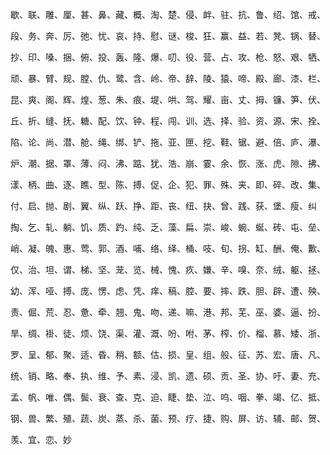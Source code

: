歇、联、雕、厘、甚、鼻、藏、概、淘、楚、侵、衅、驻、抗、鲁、绍、馆、戒、

段、务、奔、厉、弛、忧、哀、持、慰、谜、梭、狂、赢、益、若、凳、锅、替、

抄、印、嗓、捆、俯、投、轰、隆、爆、叨、役、营、占、攻、枪、怒、艰、牺、

顽、暴、臂、规、膛、仇、鹭、含、岭、帝、辞、陵、猿、啼、殿、廊、漆、栏、

昆、爽、阁、辉、煌、葱、朱、痕、堤、哄、驾、耀、亩、丈、拇、镰、笋、伏、

丘、折、缝、抚、糖、配、饮、钟、程、闯、训、选、择、验、资、源、宋、拴、

陷、论、尚、潜、舱、绳、绑、铲、拖、亚、匣、挖、鞋、锯、避、倍、庐、瀑、

炉、潮、据、罩、薄、闷、沸、踮、犹、浩、崩、霎、余、恢、涨、虎、隙、拂、

漾、柄、曲、逐、瞧、型、陈、搏、促、企、犯、罪、殊、夹、即、碎、改、集、

付、启、抛、剧、翼、纵、跃、挣、距、丧、纽、抉、曾、践、获、堡、瘦、纠

掏、乞、轧、躺、饥、质、趵、纯、乏、藻、扁、崇、峻、蜿、蜒、砖、屯、垒、

峭、凝、魄、惠、莺、郭、酒、哺、络、绎、桶、吱、旬、拐、缸、酬、俺、歉、

仅、治、坦、谓、梯、坚、茏、览、械、愧、疚、嫌、辛、嗅、奈、绒、躯、拯、

幼、浑、哑、搏、庞、愣、虑、凭、痒、稿、腔、要、摔、跌、胆、辟、遭、殃、

责、倔、荒、忍、惫、牵、翘、鬼、吻、递、嘛、港、邦、芜、巫、婆、逼、扮、

旱、绸、褂、徒、烦、饶、渠、灌、溉、吩、咐、茅、榨、价、榴、慕、矮、浙、

罗、呈、郁、聚、适、昏、稍、额、估、损、皇、组、般、征、苏、宏、唐、凡、

统、销、略、奉、执、维、予、素、浸、凯、遗、硕、贡、圣、协、吁、妻、充、

孟、帆、唯、偶、鬓、衰、查、克、迫、睫、垫、泣、呜、咽、拳、竭、亿、抵、

钢、兽、繁、殖、蔬、炭、蒸、杀、菌、预、疗、捷、购、屏、访、辅、邮、贺、

羡、宜、恋、妙


